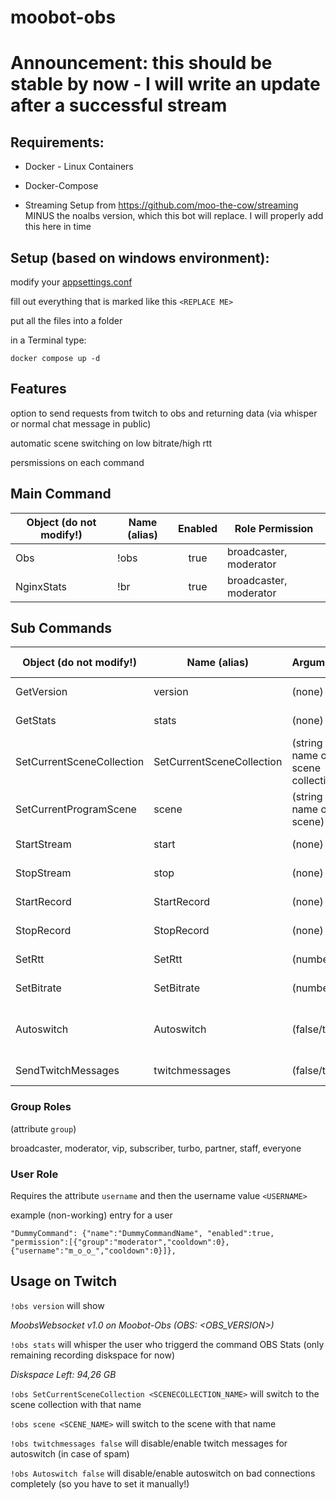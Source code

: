 # moobot-obs

# Announcement: this should be stable by now - I will write an update after a successful stream

## Requirements:
- Docker - Linux Containers

- Docker-Compose

- Streaming Setup from https://github.com/moo-the-cow/streaming MINUS the noalbs version, which this bot will replace. I will properly add this here in time


## Setup (based on windows environment):

modify your [appsettings.conf](appsettings.conf)

fill out everything that is marked like this `<REPLACE ME>`

put all the files into a folder

in a Terminal type:
```
docker compose up -d
```

## Features
option to send requests from twitch to obs and returning data (via whisper or normal chat message in public)

automatic scene switching on low bitrate/high rtt

persmissions on each command

## Main Command
| Object (do not modify!) | Name (alias) | Enabled | Role Permission |
| ---- | ---- | :---: | -------- |
| Obs | !obs | true |  broadcaster, moderator  |
| NginxStats | !br | true |  broadcaster, moderator  |

## Sub Commands

| Object (do not modify!) | Name (alias) | Arguments | Enabled | Whisper result | Role Permission
| ---- | ---- | ---- | :---: | --- | -------- |
| GetVersion | version | (none) | true | false |  broadcaster, moderator  |
| GetStats | stats | (none) | true | true | broadcaster, moderator  |
| SetCurrentSceneCollection | SetCurrentSceneCollection | (string name of scene collection) | true | null | broadcaster, moderator |
| SetCurrentProgramScene | scene | (string name of scene) | true | null | broadcaster, moderator |
| StartStream | start | (none) | true | null | broadcaster, moderator |
| StopStream | stop | (none) | true | null | broadcaster, moderator |
| StartRecord | StartRecord | (none) | true | null | broadcaster, moderator |
| StopRecord | StopRecord | (none) | true | null | broadcaster, moderator |
| SetRtt | SetRtt | (number) | true | null | broadcaster, moderator |
| SetBitrate | SetBitrate | (number) | true | null | broadcaster, moderator |
| Autoswitch | Autoswitch | (false/true) | (string name of scene collection) | true | null | broadcaster, moderator |
| SendTwitchMessages | twitchmessages | (false/true) | true | null | broadcaster, moderator |

### Group Roles
(attribute `group`)

broadcaster, moderator, vip, subscriber, turbo, partner, staff, everyone

### User Role
Requires the attribute `username` and then the username value `<USERNAME>`

example (non-working) entry for a user
```
"DummyCommand": {"name":"DummyCommandName", "enabled":true, "permission":[{"group":"moderator","cooldown":0},{"username":"m_o_o_","cooldown":0}]},
```

## Usage on Twitch
`!obs version` will show

*MoobsWebsocket v1.0 on Moobot-Obs (OBS: <OBS_VERSION>)*

`!obs stats` will whisper the user who triggerd the command OBS Stats (only remaining recording diskspace for now)

*Diskspace Left: 94,26 GB*

`!obs SetCurrentSceneCollection <SCENECOLLECTION_NAME>` will switch to the scene collection with that name

`!obs scene <SCENE_NAME>` will switch to the scene with that name

`!obs twitchmessages false` will disable/enable twitch messages for autoswitch (in case of spam)

`!obs Autoswitch false` will disable/enable autoswitch on bad connections completely (so you have to set it manually!)
